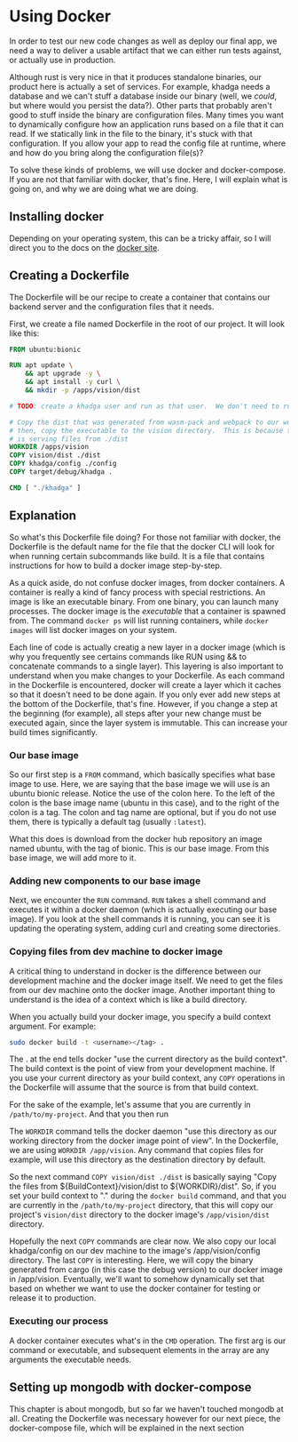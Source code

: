 # Using Docker

In order to test our new code changes as well as deploy our final app, we need a way to deliver
a usable artifact that we can either run tests against, or actually use in production.

Although rust is very nice in that it produces standalone binaries, our product here is actually a
set of services.  For example, khadga needs a database and we can't stuff a database inside our
binary (well, we _could_, but where would you persist the data?).  Other parts that probably aren't
good to stuff inside the binary are configuration files.  Many times you want to dynamically
configure how an application runs based on a file that it can read.  If we statically link in the
file to the binary, it's stuck with that configuration.  If you allow your app to read the config
file at runtime, where and how do you bring along the configuration file(s)?

To solve these kinds of problems, we will use docker and docker-compose.  If you are not that
familiar with docker, that's fine.  Here, I will explain what is going on, and why we are doing what
we are doing.

## Installing docker

Depending on your operating system, this can be a tricky affair, so I will direct you to the docs
on the [docker site][-docker-install].

## Creating a Dockerfile

The Dockerfile will be our recipe to create a container that contains our backend server and the
configuration files that it needs.

First, we create a file named Dockerfile in the root of our project.  It will look like this:

```dockerfile
FROM ubuntu:bionic

RUN apt update \
    && apt upgrade -y \
    && apt install -y curl \
    && mkdir -p /apps/vision/dist

# TODO: create a khadga user and run as that user.  We don't need to run as root

# Copy the dist that was generated from wasm-pack and webpack to our working dir
# then, copy the executable to the vision directory.  This is because the binary
# is serving files from ./dist
WORKDIR /apps/vision
COPY vision/dist ./dist
COPY khadga/config ./config
COPY target/debug/khadga .

CMD [ "./khadga" ]
```

## Explanation

So what's this Dockerfile file doing?  For those not familiar with docker, the Dockerfile is the
default name for the file that the docker CLI will look for when running certain subcommands like
build.  It is a file that contains instructions for how to build a docker image step-by-step.

As a quick aside, do not confuse docker images, from docker containers.  A container is really a
kind of fancy process with special restrictions.  An image is like an executable binary.  From one
binary, you can launch many processes.  The docker image is the _executable_ that a container is
spawned from.  The command `docker ps` will list running containers, while `docker images` will list
docker images on your system.

Each line of code is actually creatig a new layer in a docker image (which is why you frequently see
certains commands like RUN using && to concatenate commands to a single layer).  This layering is
also important to understand when you make changes to your Dockerfile.  As each command in the
Dockerfile is encountered, docker will create a layer which it caches so that it doesn't need to be
done again.  If you only ever add new steps at the bottom of the Dockerfile, that's fine.  However,
if you change a step at the beginning (for example), all steps after your new change must be
executed again, since the layer system is immutable.  This can increase your build times
significantly.

### Our base image

So our first step is a `FROM` command, which basically specifies what base image to use.  Here, we
are saying that the base image we will use is an ubuntu bionic release.  Notice the use of the colon
here.  To the left of the colon is the base image name (ubuntu in this case), and to the right of
the colon is a tag.  The colon and tag name are optional, but if you do not use them, there is
typically a default tag (usually `:latest`).

What this does is download from the docker hub repository an image named ubuntu, with the tag of
bionic. This is our base image.  From this base image, we will add more to it.

### Adding new components to our base image

Next, we encounter the `RUN` command.  `RUN` takes a shell command and executes it within a docker
daemon (which is actually executing our base image).  If you look at the shell commands it is
running, you can see it is updating the operating system, adding curl and creating some directories.

### Copying files from dev machine to docker image

A critical thing to understand in docker is the difference between our development machine and the
docker image itself.  We need to get the files from our dev machine onto the docker image.  Another
important thing to understand is the idea of a context which is like a build directory.

When you actually build your docker image, you specify a build context argument.  For example:

```sh
sudo docker build -t <username></tag> .
```

The . at the end tells docker "use the current directory as the build context".  The build context
is the point of view from your development machine.  If you use your current directory as your build
context, any `COPY` operations in the Dockerfile will assume that the source is from that build
context.

For the sake of the example, let's assume that you are currently in `/path/to/my-project`.  And that
you then run 

The `WORKDIR` command tells the docker daemon "use this directory as our working directory from the
docker image point of view".  In the Dockerfile, we are using `WORKDIR /app/vision`.  Any command
that copies files for example, will use this directory as the destination directory by default.

So the next command `COPY vision/dist ./dist` is basically saying "Copy the files from
${BuildContext}/vision/dist to ${WORKDIR}/dist".  So, if you set your build context to "." during
the `docker build` command, and that you are currently in the `/path/to/my-project` directory, that
this will copy our project's `vision/dist` directory to the docker image's `/app/vision/dist`
directory.

Hopefully the next `COPY` commands are clear now.  We also copy our local khadga/config on our dev
machine to the image's  /app/vision/config directory.  The last `COPY` is interesting.  Here, we
will copy the binary generated from cargo (in this case the debug version) to our docker image in
/app/vision.  Eventually, we'll want to somehow dynamically set that based on whether we want to use
the docker container for testing or release it to production.

### Executing our process

A docker container executes what's in the `CMD` operation.  The first arg is our command or
executable, and subsequent elements in the array are any arguments the executable needs.

## Setting up mongodb with docker-compose

This chapter is about mongodb, but so far we haven't touched mongodb at all.  Creating the
Dockerfile was necessary however for our next piece, the docker-compose file, which will be
explained in the next section

[-docker-install]: https://docs.docker.com/install/
